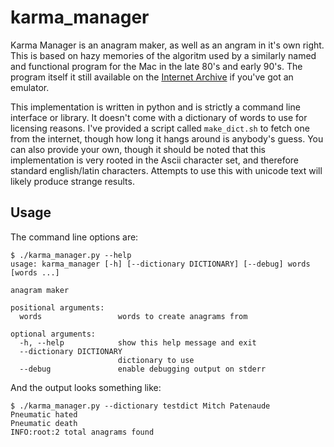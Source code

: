 # karma_manager

Karma Manager is an anagram maker, as well as an angram in it's own right.  This is based on hazy memories of the algoritm used by a similarly
named and functional program for the Mac in the late 80's and early 90's.  The program itself it still available on the 
[Internet Archive](https://archive.org/details/MacintoshSharewareGamesK) if you've got an emulator.  

This implementation is written in python and is strictly a command line interface or library.  It doesn't come with a dictionary of words to use
for licensing reasons.  I've provided a script called `make_dict.sh` to fetch one from the internet, though how long it hangs around is anybody's
guess.  You can also provide your own, though it should be noted that this implementation is very rooted in the Ascii character set, and therefore 
standard english/latin characters.  Attempts to use this with unicode text will likely produce strange results.

## Usage
The command line options are:
```
$ ./karma_manager.py --help
usage: karma_manager [-h] [--dictionary DICTIONARY] [--debug] words [words ...]

anagram maker

positional arguments:
  words                 words to create anagrams from

optional arguments:
  -h, --help            show this help message and exit
  --dictionary DICTIONARY
                        dictionary to use
  --debug               enable debugging output on stderr
```

And the output looks something like:
```
$ ./karma_manager.py --dictionary testdict Mitch Patenaude
Pneumatic hated
Pneumatic death
INFO:root:2 total anagrams found
```
